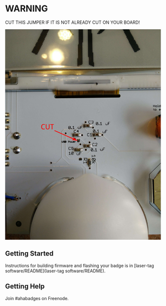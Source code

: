 # WARNING

CUT THIS JUMPER IF IT IS NOT ALREADY CUT ON YOUR BOARD!

![CUT THIS JUMPER](cut.jpg?raw=true)

## Getting Started

Instructions for building firmware and flashing your badge is in
[laser-tag software/README](laser-tag software/README).

## Getting Help

Join #ahabadges on Freenode.

